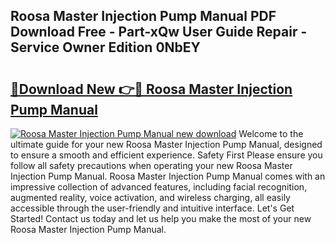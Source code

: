 ## Roosa Master Injection Pump Manual PDF Download Free - Part-xQw User Guide Repair - Service Owner Edition 0NbEY

# <h2><a href="http://bc82819.oget.top/?id=Roosa+Master+Injection+Pump+Manual">🔗Download New 👉🔴 Roosa Master Injection Pump Manual</a></h2>

[![Roosa Master Injection Pump Manual new download](https://i.imgur.com/5g1atiW.png)](http://bc82819.oget.top/?id=Roosa+Master+Injection+Pump+Manual)
Welcome to the ultimate guide for your new Roosa Master Injection Pump Manual, designed to ensure a smooth and efficient experience. Safety First Please ensure you follow all safety precautions when operating your new Roosa Master Injection Pump Manual. Roosa Master Injection Pump Manual comes with an impressive collection of advanced features, including facial recognition, augmented reality, voice activation, and wireless charging, all easily accessible through the user-friendly and intuitive interface. Let's Get Started! Contact us today and let us help you make the most of your new Roosa Master Injection Pump Manual.
